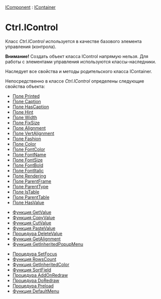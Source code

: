 ﻿---
Title: Компонент IControl
Link: Com.Ctrl.IControl
---

[IComponent](topic:Com.Custom.ComClasses.IComponent.Default) :
[IContainer](topic:Com.Custom.ComClasses.IContainer.Default)

# Ctrl.IControl

Класс *Ctrl.IControl* используется в качестве базового элемента управления (контрола).

**Внимание!** Создать объект класса IControl напрямую нельзя.
Для работы с элементами управления используются классы-наследники.

Наследует все свойства и методы родительского класса IContainer.

Непосредственно в классе *Ctrl.IControl* определены следующие свойства объекта:

* [Поле Printed](Printed)
* [Поле Caption](Caption)
* [Поле HasCaption](HasCaption)
* [Поле Hint](Hint)
* [Поле Width](Width)
* [Поле FixSize](FixSize)
* [Поле Alignment](Alignment)
* [Поле VertAlignment](VertAlignment)
* [Поле Fashion](Fashion)
* [Поле Color](Color)
* [Поле FontColor](FontColor)
* [Поле FontName](FontName)
* [Поле FontSize](FontSize)
* [Поле FontBold](FontBold)
* [Поле FontItalic](FontItalic)
* [Поле Rendering](Rendering)
* [Поле ParentFrame](ParentFrame)
* [Поле ParentType](ParentType)
* [Поле IsTable](IsTable)
* [Поле ParentTable](ParentTable)
* [Поле HasValue](HasValue)
<!--* [Поле JsonExportMode](JsonExportMode) web -->
* [Функция GetValue](GetValue)
* [Функция CopyValue](CopyValue)
* [Функция CutValue](CutValue)
* [Функция PasteValue](PasteValue)
* [Процедура DeleteValue](DeleteValue)
* [Функция GetAlignment](GetAlignment)
* [Функция GetInheritedPopupMenu](GetInheritedPopupMenu)
<!--* [Функция JsonStyleStore](JsonStyleStore) web -->
<!--* [Функция jsonValue](jsonValue) web -->
<!--* [Процедура FromJson](FromJson) web -->
* [Процедура SetFocus](SetFocus)
* [Функция RowsCount](RowsCount)
* [Функция GetInheritedColor](GetInheritedColor)
* [Функция SortField](SortField)
* [Процедура AddOnRedraw](AddOnRedraw)
* [Процедура DoRedraw](DoRedraw)
* [Процедура Preload](Preload)
* [Функция DefaultMenu](DefaultMenu)